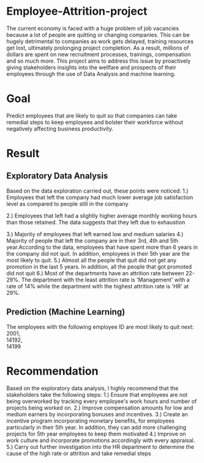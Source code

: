 # Employee-Attrition-project
The current economy is faced with a huge problem of job vacancies because a lot of people are quitting or changing companies. This can be hugely detrimental to companies as work gets delayed, training resources get lost, ultimately prolonging project completion. As a result, millions of dollars are spent on new recruitment processes, trainings, compensation and so much more. 
This project aims to address this issue by proactively giving stakeholders insights into the wellfare and prospects of their employees through the use of Data Analysis and machine learning. 

# Goal
Predict employees that are likely to quit so that companies can take remedial steps to keep employees and bolster their workforce without negatively affecting business productivity. 


# Result
## Exploratory Data Analysis
Based on the data exploration carried out, these points were noticed: 
1.) Employees that left the company had much lower average job satisfaction level as compared to people still in the company		

2.) Employees that left had a slightly higher average monthly working hours than those retained. The data suggests that they left due to exhaustion

3.) Majority of employees that left earned low and medium salaries
4.) Majority of people that left the company are in their 3rd, 4th and 5th year.According to the data, employees that have spent more than 6 years in the company did not quit. In addition, employees in their 5th year are the most likely to quit. 
5.) Almost all the people that quit did not get any promotion in the last 5 years. In addition, all the people that got promoted did not quit
6.) Most of the departments have an attrition rate between 22-29%. The department with the least attrition rate is 'Management' with a rate of 14% while the department with the highest attrition rate is 'HR' at 29%.
## Prediction (Machine Learning) 
The employees with the following employee ID are most likely to quit next: 
2001,	
14192,	
14199	


# Recommendation
Based on the exploratory data analysis, I highly recommend that the stakeholders take the following steps: 
1.) Ensure that employees are not being overworked by tracking every employee's work hours and number of projects being worked on.
2.) Improve compensation amounts for low and medium earners by incorporating bonuses and incentives.
3.) Create an incentive program incorporating monetary benefits,  for employees particularly in their 5th year. In addition, they can add more challenging projects for 5th year employees to keep them motivated 
4.) Improve on work culture and incorporate promotions accordingly with every appraisal.
5.) Carry out further investigation into the HR department to determine the cause of the high rate or attrition and take remedial steps

